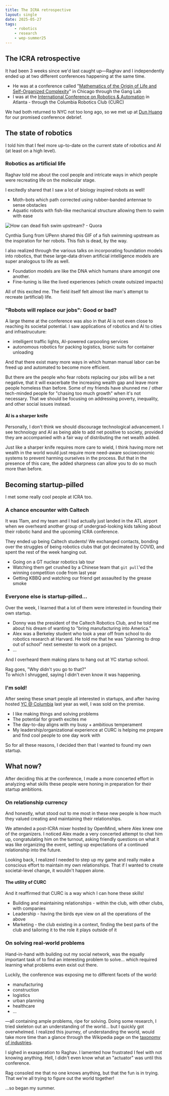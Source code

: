 ```yaml
---
title: The ICRA retrospective
layout: single
date: 2025-05-27
tags:
    - robotics
    - research
    - wep-summer25
---
```

## The ICRA retrospective
It had been 3 weeks since we'd last caught up—Raghav and I independently ended up at two different conferences happening at the same time.

- He was at a conference called "[Mathematics of the Origin of Life and Self-Organized Complexity](https://events.uchicago.edu/event/241997-mathematics-of-the-origin-of-life-and)" in Chicago through the Gang Lab
- I was at the [International Conference on Robotics & Automation](https://2025.ieee-icra.org/) in Atlanta - through the Columbia Robotics Club (CURC)

We had both returned to NYC not too long ago, so we met up at [Dun Huang](https://www.yelp.com/biz/dun-huang-upper-west-new-york-6) for our promised conference debrief.

## The state of robotics
I told him that I feel more up-to-date on the current state of robotics and AI (at least on a high level). 

### Robotics as artificial life
Raghav told me about the cool people and intricate ways in which people were recreating life on the molecular stage.

I excitedly shared that I saw a lot of biology inspired robots as well!

- Moth-bots which path corrected using rubber-banded antennae to sense obstacles
- Aquatic robots with fish-like mechanical structure allowing them to swim with ease

![How can dead fish swim upstream? - Quora](https://qph.cf2.quoracdn.net/main-qimg-bbce1636b22519a9ee6321ce3861d94d)

Cynthia Sung from UPenn shared this GIF of a fish swimming upstream as the inspiration for her robots. This fish is dead, by the way.

I also realized through the various talks on incorporating foundation models into robotics, that these large-data driven artificial intelligence models are super analogous to life as well.

- Foundation models are like the DNA which humans share amongst one another.
- Fine-tuning is like the lived experiences (which create outsized impacts)

All of this excited me. The field itself felt almost like man's attempt to recreate (artificial) life.

### "Robots will replace our jobs": Good or bad?
A large theme at the conference was also in that AI is not even close to reaching its societal potential. I saw applications of robotics and AI to cities and infrastrucuture:

- intelligent traffic lights, AI-powered carpooling services
- autonomous robotics for packing logistics, bionic suits for container unloading

And that there exist many more ways in which human manual labor can be freed up and automated to become more efficient.

But there are the people who fear robots replacing our jobs will be a net negative, that it will exacerbate the increasing wealth gap and leave more people homeless than before. Some of my friends have shunned me / other tech-minded people for "chasing too much growth" when it's not necessary. That we should be focusing on addressing poverty, inequality, and other social issues instead.

#### AI is a sharper knife
Personally, I don't think we should discourage technological advancement. I see technology and AI as being able to add net positive to society, provided they are accompanied with a fair way of distributing the net wealth added.

Just like a sharper knife requires more care to wield, I think having more net wealth in the world would just require more need-aware socioeconomic systems to prevent harming ourselves in the process. But that in the presence of this care, the added sharpness can allow you to do so much more than before.

## Becoming startup-pilled
I met some really cool people at ICRA too. 

### A chance encounter with Caltech
It was 11am, and my team and I had actually just landed in the ATL airport when we overheard another group of undergrad-looking kids talking about their robotic hand and the upcoming ICRA conference. 

They ended up being Caltech students! We exchanged contacts, bonding over the struggles of being robotics clubs that got decimated by COVID, and spent the rest of the week hanging out.

- Going on a GT nuclear robotics lab tour
- Watching them get crushed by a Chinese team that `git pull`'ed the winning competition code from last year
- Getting KBBQ and watching our friend get assaulted by the grease smoke

### Everyone else is startup-pilled...
Over the week, I learned that a lot of them were interested in founding their own startup.

- Donny was the president of the Caltech Robotics Club, and he told me about his dream of wanting to "bring manufacturing into America."
- Alex was a Berkeley student who took a year off from school to do robotics research at Harvard. He told me that he was "planning to drop out of school" next semester to work on a project.
- ...

And I overheard them making plans to hang out at YC startup school.

Rag goes, "Why didn't you go to that?"\
To which I shrugged, saying I didn't even know it was happening.

### I'm sold!
After seeing these smart people all interested in startups, and after having hosted [YC @ Columbia](https://events.ycombinator.com/yc-columbia) last year as well, I was sold on the premise.

- I like making things and solving problems
- The potential for growth excites me
- The day-to-day aligns with my busy + ambitious temperament
- My leadership/organizational experience at CURC is helping me prepare and find cool people to one day work with

So for all these reasons, I decided then that I wanted to found my own startup.

## What now?
After deciding this at the conference, I made a more concerted effort in analyzing what skills these people were honing in preparation for their startup ambitions.

### On relationship currency
And honestly, what stood out to me most in these new people is how much they valued creating and maintaining their relationships.

We attended a post-ICRA mixer hosted by OpenMind, where Alex knew one of the organizers. I noticed Alex made a very concerted attempt to chat him up, congratulating him on the turnout, asking friendly questions on what it was like organizing the event, setting up expectations of a continued relationship into the future.

Looking back, I realized I needed to step up my game and really make a conscious effort to maintain my own relationships. That if I wanted to create societal-level change, it wouldn't happen alone.

#### The utility of CURC
And it reaffirmed that CURC is a way which I can hone these skills!

- Building and maintaining relationships - within the club, with other clubs, with companies
- Leadership - having the birds eye view on all the operations of the above
- Marketing - the club existing in a context, finding the best parts of the club and tailoring it to the role it plays outside of it

### On solving real-world problems
Hand-in-hand with building out my social network, was the equally important task of to find an interesting problem to solve... which required learning what problems even exist out there.

Luckily, the conference was exposing me to different facets of the world:

- manufacturing
- construction
- logistics
- urban planning
- healthcare
- ...

—all containing ample problems, ripe for solving. Doing some research, I tried skeleton out an understanding of the world... but I quickly got overwhelmed. I realized this journey, of understanding the world, would take more time than a glance through the Wikipedia page on the [taxonomy of industries](https://en.wikipedia.org/wiki/Outline_of_industry).

I sighed in exasperation to Raghav. I lamented how frustrated I feel with not knowing anything. Hell, I didn't even know what an "actuator" was until this conference.

Rag consoled me that no one knows anything, but that the fun is in trying.\
That we're all trying to figure out the world together!

...so began my summer.
